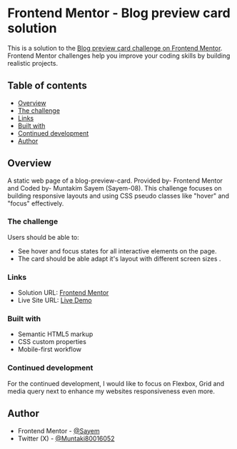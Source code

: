 # Frontend Mentor - Blog preview card solution

This is a solution to the [Blog preview card challenge on Frontend Mentor](https://www.frontendmentor.io/challenges/blog-preview-card-ckPaj01IcS). Frontend Mentor challenges help you improve your coding skills by building realistic projects. 

## Table of contents

  - [Overview](#overview)
  - [The challenge](#the-challenge)
  - [Links](#links)
  - [Built with](#built-with)
  - [Continued development](#continued-development)
  - [Author](#author)

## Overview

A static web page of a blog-preview-card. Provided by- Frontend Mentor and Coded by- Muntakim Sayem (Sayem-08).
This challenge focuses on building responsive layouts and using CSS pseudo classes like "hover" and "focus" effectively.

### The challenge

Users should be able to:

- See hover and focus states for all interactive elements on the page.
- The card should be able adapt it's layout with different screen sizes .

### Links

- Solution URL: [Frontend Mentor](https://www.frontendmentor.io/solutions/responsive-blog-preview-card-hm3KufdoUe) 
- Live Site URL: [Live Demo](https://Sayem-08.github.io/Blog-preview-card)

### Built with

- Semantic HTML5 markup
- CSS custom properties
- Mobile-first workflow

### Continued development

For the continued development, I would like to focus on Flexbox, Grid and media query next to enhance my websites responsiveness even more.

## Author

- Frontend Mentor - [@Sayem](https://www.frontendmentor.io/profile/Sayem-08)
- Twitter (X) - [@Muntaki80016052](https://x.com/Muntaki80016052)
